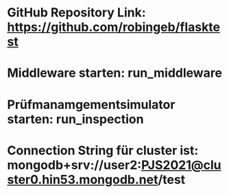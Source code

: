 

# GitHub Repository Link: https://github.com/robingeb/flasktest

# Middleware starten: run_middleware
# Prüfmanamgementsimulator starten: run_inspection

# Connection String für cluster ist: mongodb+srv://user2:PJS2021@cluster0.hin53.mongodb.net/test
